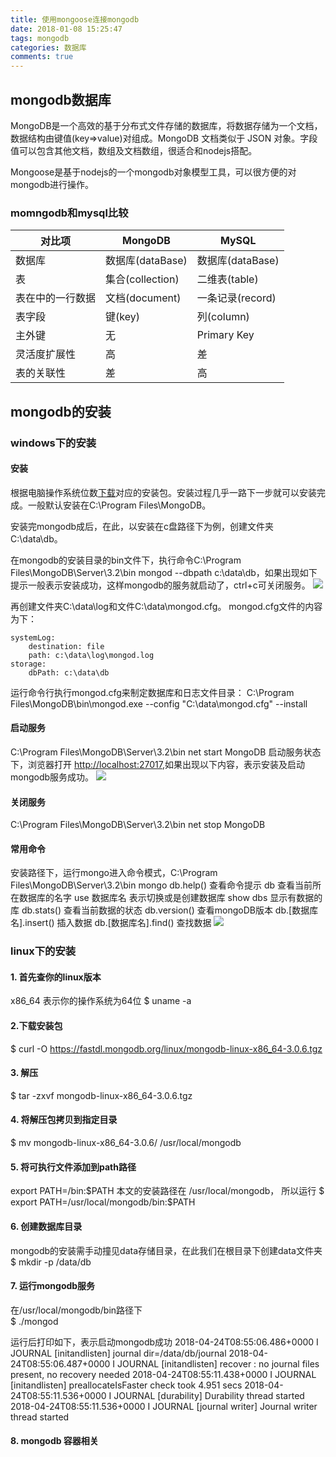 ```yaml
---
title: 使用mongoose连接mongodb
date: 2018-01-08 15:25:47
tags: mongodb
categories: 数据库
comments: true
---
```

## mongodb数据库
MongoDB是一个高效的基于分布式文件存储的数据库，将数据存储为一个文档，数据结构由键值(key=>value)对组成。MongoDB 文档类似于 JSON 对象。字段值可以包含其他文档，数组及文档数组，很适合和nodejs搭配。

Mongoose是基于nodejs的一个mongodb对象模型工具，可以很方便的对mongodb进行操作。

### momngodb和mysql比较
对比项	| MongoDB	| MySQL
---|---|---
数据库 | 数据库(dataBase) | 数据库(dataBase)
表 | 集合(collection)| 二维表(table)
表在中的一行数据 | 文档(document) | 一条记录(record)
表字段 | 键(key) | 列(column)
主外键 | 无 | Primary Key
灵活度扩展性 | 高 | 差
表的关联性 | 差 | 高


## mongodb的安装

### windows下的安装
#### 安装
根据电脑操作系统位数[下载](https://www.mongodb.com/download-center#community)对应的安装包。安装过程几乎一路下一步就可以安装完成。一般默认安装在C:\Program Files\MongoDB。

安装完mongodb成后，在此，以安装在c盘路径下为例，创建文件夹 C:\data\db。

在mongodb的安装目录的bin文件下，执行命令C:\Program Files\MongoDB\Server\3.2\bin    mongod --dbpath c:\data\db，如果出现如下提示一般表示安装成功，这样mongodb的服务就启动了，ctrl+c可关闭服务。
![](/images/1.png)

再创建文件夹C:\data\log和文件C:\data\mongod.cfg。
mongod.cfg文件的内容为下：
```
systemLog:
    destination: file
    path: c:\data\log\mongod.log
storage:
    dbPath: c:\data\db
```
运行命令行执行mongod.cfg来制定数据库和日志文件目录：
C:\Program Files\MongoDB\bin\mongod.exe --config "C:\data\mongod.cfg" --install
#### 启动服务
C:\Program Files\MongoDB\Server\3.2\bin  net start MongoDB
启动服务状态下，浏览器打开 [http://localhost:27017](http://localhost:27017),如果出现以下内容，表示安装及启动mongodb服务成功。
![](/images/2.png])
#### 关闭服务
C:\Program Files\MongoDB\Server\3.2\bin  net stop MongoDB

#### 常用命令

安装路径下，运行mongo进入命令模式，C:\Program Files\MongoDB\Server\3.2\bin  mongo
db.help() 查看命令提示
db 查看当前所在数据库的名字 
use 数据库名   表示切换或是创建数据库
show dbs 显示有数据的库
db.stats() 查看当前数据的状态 
db.version() 查看mongoDB版本 
db.[数据库名].insert() 插入数据
db.[数据库名].find() 查找数据
![](/images/3.png)

### linux下的安装

#### 1. 首先查你的linux版本 
x86_64 表示你的操作系统为64位
$ uname -a    

#### 2.下载安装包
$ curl -O https://fastdl.mongodb.org/linux/mongodb-linux-x86_64-3.0.6.tgz

#### 3. 解压
$ tar -zxvf mongodb-linux-x86_64-3.0.6.tgz  

#### 4. 将解压包拷贝到指定目录
$ mv  mongodb-linux-x86_64-3.0.6/ /usr/local/mongodb  

#### 5. 将可执行文件添加到path路径
export PATH=<mongodb-install-directory>/bin:$PATH
本文的安装路径在  /usr/local/mongodb，
所以运行 
$ export PATH=/usr/local/mongodb/bin:$PATH

#### 6. 创建数据库目录
mongodb的安装需手动撞见data存储目录，在此我们在根目录下创建data文件夹
$ mkdir -p /data/db

#### 7. 运行mongodb服务
在/usr/local/mongodb/bin路径下  
$ ./mongod

运行后打印如下，表示启动mongodb成功
2018-04-24T08:55:06.486+0000 I JOURNAL  [initandlisten] journal dir=/data/db/journal
2018-04-24T08:55:06.487+0000 I JOURNAL  [initandlisten] recover : no journal files present, no recovery needed
2018-04-24T08:55:11.438+0000 I JOURNAL  [initandlisten] preallocateIsFaster check took 4.951 secs
2018-04-24T08:55:11.536+0000 I JOURNAL  [durability] Durability thread started
2018-04-24T08:55:11.536+0000 I JOURNAL  [journal writer] Journal writer thread started

#### 8. mongodb 容器相关
